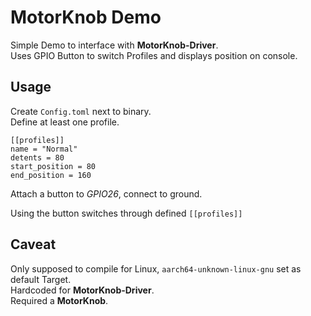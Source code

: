# MotorKnob Demo
Simple Demo to interface with __MotorKnob-Driver__.  
Uses GPIO Button to switch Profiles and displays position on console.

## Usage
Create `Config.toml` next to binary.  
Define at least one profile.  
```
[[profiles]]
name = "Normal"
detents = 80
start_position = 80
end_position = 160
```
Attach a button to *GPIO26*, connect to ground.

Using the button switches through defined `[[profiles]]`  

## Caveat
Only supposed to compile for Linux, `aarch64-unknown-linux-gnu` set as default Target.  
Hardcoded for __MotorKnob-Driver__.  
Required a __MotorKnob__.  